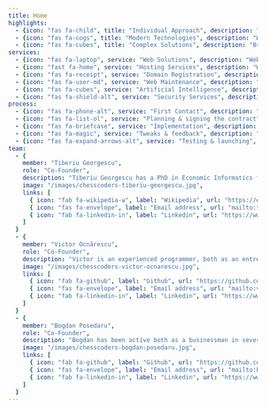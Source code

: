 ```yaml
---
title: Home
highlights: 
  - {icon: "fas fa-child", title: "Individual Approach", description: "Our work is centred on the clients’ needs"}
  - {icon: "fas fa-cogs", title: "Modern Technologies", description: "We are up to date with modern technologies."}
  - {icon: "fas fa-cubes", title: "Complex Solutions", description: "Breaking complex solutions in small components is our key to bulletproof the services we are offering."}
services:
  - {icon: "fas fa-laptop", service: "Web Solutions", description: "Web solutions designed according to your needs. All solutions are smartphone and tablet responsive."}
  - {icon: "fast fa-home", service: "Hosting Services", description: "We make sure your website is up 99.9% of the time. We provide SSL certificates for better security and better reliability."}
  - {icon: "fas fa-receipt", service: "Domain Registration", description: "Tell us more about your project and we will find the most cost effective and visible domain name for you."}
  - {icon: "fas fa-user-md", service: "Web Maintenance", description: "We know how important it is for you that your website is working smoothly. We are ready to make sure that your software is working 24 hours a day."}
  - {icon: "fas fa-cubes", service: "Artificial Intelligence", description: "Artificial Intelligence is one of our many passions. We are currently working in research projects including Machine Learning and Big Data solutions. Tell us about your idea."}
  - {icon: "fas fa-shield-alt", service: "Security Services", description: "Cybersecurity is one of the hottest topics in IT nowadays. We have experience both in penetration testing and security research. We are ready to find solutions to your software security concerns."}
process:
  - {icon: "fas fa-phone-alt", service: "First Contact", description: "Meeting and talking about your project. What are the key points of your business?"}
  - {icon: "fas fa-list-ol", service: "Planning & signing the contract", description: "Project time management process plan. Establishing intermediary deadlines."}
  - {icon: "fas fa-briefcase", service: "Implementation", description: "Working on your software solutions and developing everything as discussed."}
  - {icon: "fas fa-magic", service: "Tweaks & feedback", description: "Is everything as you wished? What do you want to improve? We will tweak your project so it is close to perfect."}
  - {icon: "fas fa-expand-arrows-alt", service: "Testing & launching", description: "No software solution is ready until we test it. We make sure everything works smoothly before the official launch."}
team:
  - {
    member: "Tiberiu Georgescu", 
    role: "Co-Founder",
    description: "Tiberiu Georgescu has a PhD in Economic Informatics field. He is working in research in Artificial Intelligence, Cybersecurity and Internet of Things.",
    image: "/images/chesscoders-tiberiu-georgescu.jpg",
    links: [
      { icon: "fab fa-wikipedia-w", label: "Wikipedia", url: "https://en.wikipedia.org/wiki/Tiberiu_Georgescu" },
      { icon: "fas fa-envelope", label: "Email address", url: "mailto:tiberiu@chesscoders.com" },
      { icon: "fab fa-linkedin-in", label: "Linkedin", url: "https://www.linkedin.com/in/tiberiu-georgescu-25b51851/" }
    ]
  }
  - {
    member: "Victor Ocnărescu", 
    role: "Co-Founder",
    description: "Victor is an experienced programmer, both as an entrepreneur and as a backend developer in large IT companies. More dedicated to the IT world than ever before.",
    image: "/images/chesscoders-victor-ocnarescu.jpg",
    links: [
      { icon: "fab fa-github", label: "Github", url: "https://github.com/victorocna" },
      { icon: "fas fa-envelope", label: "Email address", url: "mailto:victor@chesscoders.com" },
      { icon: "fab fa-linkedin-in", label: "Linkedin", url: "https://www.linkedin.com/in/victorocnarescu/" }
    ]
  }
  - {
    member: "Bogdan Posedaru", 
    role: "Co-Founder",
    description: "Bogdan has been active both as a businessman in several fields as well as a freelancer, working in IT. Now he is 100% focused on Chess Coders.",
    image: "/images/chesscoders-bogdan-posedaru.jpg",
    links: [
      { icon: "fab fa-github", label: "Github", url: "https://github.com/oblanao" },
      { icon: "fas fa-envelope", label: "Email address", url: "mailto:bogdan@chesscoders.com" },
      { icon: "fab fa-linkedin-in", label: "Linkedin", url: "https://www.linkedin.com/in/bogdanposedaru/" }
    ]
  }
---
```

